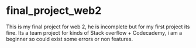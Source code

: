 # final_project_web2
This is my final project for web 2, he is incomplete but for my first project its fine.
Its a team project for kinds of Stack overflow + Codecademy, i am a beginner so could exist some errors or non features.

